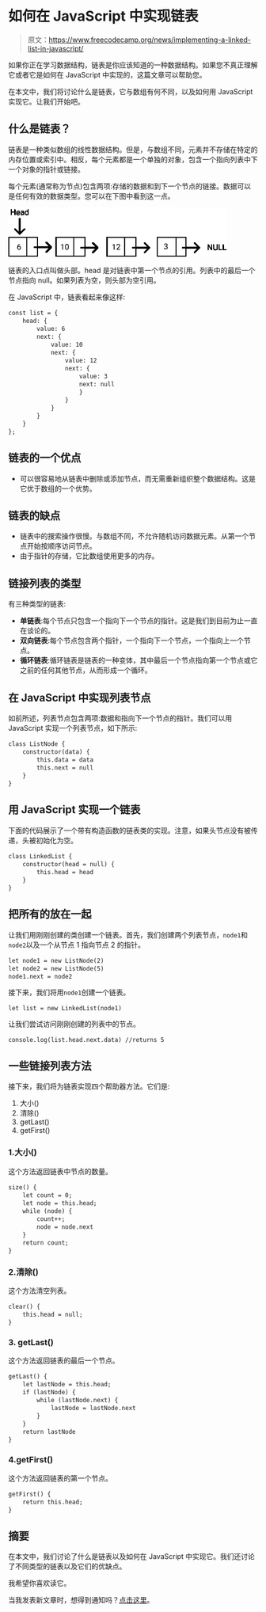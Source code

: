 # 如何在 JavaScript 中实现链表

> 原文：<https://www.freecodecamp.org/news/implementing-a-linked-list-in-javascript/>

如果你正在学习数据结构，链表是你应该知道的一种数据结构。如果您不真正理解它或者它是如何在 JavaScript 中实现的，这篇文章可以帮助您。

在本文中，我们将讨论什么是链表，它与数组有何不同，以及如何用 JavaScript 实现它。让我们开始吧。

## 什么是链表？

链表是一种类似数组的线性数据结构。但是，与数组不同，元素并不存储在特定的内存位置或索引中。相反，每个元素都是一个单独的对象，包含一个指向列表中下一个对象的指针或链接。

每个元素(通常称为节点)包含两项:存储的数据和到下一个节点的链接。数据可以是任何有效的数据类型。您可以在下图中看到这一点。

![Image of a linked list](img/2a970004d1230c7ffff832153def00e6.png)

链表的入口点叫做头部。head 是对链表中第一个节点的引用。列表中的最后一个节点指向 null。如果列表为空，则头部为空引用。

在 JavaScript 中，链表看起来像这样:

```
const list = {
    head: {
        value: 6
        next: {
            value: 10                                             
            next: {
                value: 12
                next: {
                    value: 3
                    next: null	
                    }
                }
            }
        }
    }
};
```

## 链表的一个优点

*   可以很容易地从链表中删除或添加节点，而无需重新组织整个数据结构。这是它优于数组的一个优势。

## 链表的缺点

*   链表中的搜索操作很慢。与数组不同，不允许随机访问数据元素。从第一个节点开始按顺序访问节点。
*   由于指针的存储，它比数组使用更多的内存。

## 链接列表的类型

有三种类型的链表:

*   **单链表**:每个节点只包含一个指向下一个节点的指针。这是我们到目前为止一直在谈论的。
*   **双向链表**:每个节点包含两个指针，一个指向下一个节点，一个指向上一个节点。
*   **循环链表**:循环链表是链表的一种变体，其中最后一个节点指向第一个节点或它之前的任何其他节点，从而形成一个循环。

## 在 JavaScript 中实现列表节点

如前所述，列表节点包含两项:数据和指向下一个节点的指针。我们可以用 JavaScript 实现一个列表节点，如下所示:

```
class ListNode {
    constructor(data) {
        this.data = data
        this.next = null                
    }
}
```

## 用 JavaScript 实现一个链表

下面的代码展示了一个带有构造函数的链表类的实现。注意，如果头节点没有被传递，头被初始化为空。

```
class LinkedList {
    constructor(head = null) {
        this.head = head
    }
}
```

## 把所有的放在一起

让我们用刚刚创建的类创建一个链表。首先，我们创建两个列表节点，`node1`和`node2`以及一个从节点 1 指向节点 2 的指针。

```
let node1 = new ListNode(2)
let node2 = new ListNode(5)
node1.next = node2
```

接下来，我们将用`node1`创建一个链表。

```
let list = new LinkedList(node1)
```

让我们尝试访问刚刚创建的列表中的节点。

```
console.log(list.head.next.data) //returns 5
```

## 一些链接列表方法

接下来，我们将为链表实现四个帮助器方法。它们是:

1.  大小()
2.  清除()
3.  getLast()
4.  getFirst()

### 1.大小()

这个方法返回链表中节点的数量。

```
size() {
    let count = 0; 
    let node = this.head;
    while (node) {
        count++;
        node = node.next
    }
    return count;
} 
```

### 2.清除()

这个方法清空列表。

```
clear() {
    this.head = null;
}
```

### 3\. getLast()

这个方法返回链表的最后一个节点。

```
getLast() {
    let lastNode = this.head;
    if (lastNode) {
        while (lastNode.next) {
            lastNode = lastNode.next
        }
    }
    return lastNode
}
```

### 4.getFirst()

这个方法返回链表的第一个节点。

```
getFirst() {
    return this.head;
}
```

## 摘要

在本文中，我们讨论了什么是链表以及如何在 JavaScript 中实现它。我们还讨论了不同类型的链表以及它们的优缺点。

我希望你喜欢读它。

当我发表新文章时，想得到通知吗？[点击这里](https://mailchi.mp/69ea601a3f64/join-sarahs-mailing-list)。